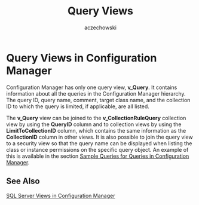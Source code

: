 ﻿---
title: Query Views
titleSuffix: Configuration Manager
description: Information about all the queries in the Configuration Manager hierarchy.
ms.date: 04/30/2019
ms.prod: configuration-manager
ms.technology: configmgr-other #app client compliance hybrid osd protect sum
ms.topic: conceptual
ms.collection: M365-identity-device-management
ms.assetid: 87b3f582-449b-4659-be0b-265fecdda6dd
author: aczechowski
ms.author: aaroncz
manager: dougeby
---

# Query Views in Configuration Manager

Configuration Manager has only one query view, **v\_Query**. It contains information about all the queries in the Configuration Manager hierarchy. The query ID, query name, comment, target class name, and the collection ID to which the query is limited, if applicable, are all listed.

The **v\_Query** view can be joined to the **v\_CollectionRuleQuery** collection view by using the **QueryID** column and to collection views by using the **LimitToCollectionID** column, which contains the same information as the **CollectionID** column in other views. It is also possible to join the query view to a security view so that the query name can be displayed when listing the class or instance permissions on the specific query object. An example of this is available in the section [Sample Queries for Queries in Configuration Manager](https://docs.microsoft.com/en-us/previous-versions/system-center/system-center-2012-R2/dn581990(v=technet.10)).

## See Also

[SQL Server Views in Configuration Manager](sql-server-views-configuration-manager.md)  